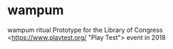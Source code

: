 # wampum
wampum ritual
Prototype for the Library of Congress <https://www.playtest.org/ "Play Test"> event in 2018
